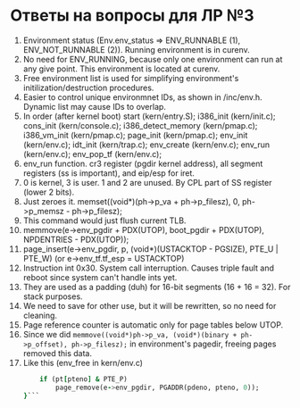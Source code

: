 # Ответы на вопросы для ЛР №3

1. Environment status (Env.env_status => ENV_RUNNABLE (1), ENV_NOT_RUNNABLE (2)). Running environment is in curenv.
2. No need for ENV_RUNNING, because only one environment can run at any give point. This environment is located at curenv.
3. Free environment list is used for simplifying environment's initilization/destruction procedures.
4. Easier to control unique environmnet IDs, as shown in /inc/env.h. Dynamic list may cause IDs to overlap.
5. In order (after kernel boot)
	start (kern/entry.S);
	i386_init (kern/init.c);
	cons_init (kern/console.c);
	i386_detect_memory (kern/pmap.c);
	i386_vm_init (kern/pmap.c);
	page_init (kern/pmap.c);
	env_init (kern/env.c);
	idt_init (kern/trap.c);
	env_create (kern/env.c);
	env_run (kern/env.c);
	env_pop_tf (kern/env.c);
6. env_run function. cr3 register (pgdir kernel address), all segment registers (ss is important), and eip/esp for iret. 
7. 0 is kernel, 3 is user. 1 and 2 are unused. By CPL part of SS register (lower 2 bits).
8. Just zeroes it. memset((void*)(ph->p_va + ph->p_filesz), 0, ph->p_memsz - ph->p_filesz);
9. This command would just flush current TLB.
10. memmove(e->env_pgdir + PDX(UTOP), boot_pgdir + PDX(UTOP), NPDENTRIES - PDX(UTOP));
11. page_insert(e->env_pgdir, p, (void*)(USTACKTOP - PGSIZE), PTE_U | PTE_W) (or e->env_tf.tf_esp = USTACKTOP)
12. Instruction int 0x30. System call interruption. Causes triple fault and reboot since system can't handle ints yet.
13. They are used as a padding (duh) for 16-bit segments (16 + 16 = 32). For stack purposes.
14. We need to save for other use, but it will be rewritten, so no need for cleaning.
15. Page reference counter is automatic only for page tables below UTOP.
16. Since we did `memmove((void*)ph->p_va, (void*)(binary + ph->p_offset), ph->p_filesz);` in environment's pagedir, freeing pages removed this data.
17. Like this (env_free in kern/env.c)
	```for (pteno = 0; pteno <= PTX(~0); pteno++) {
		if (pt[pteno] & PTE_P)
			page_remove(e->env_pgdir, PGADDR(pdeno, pteno, 0));
	}```

